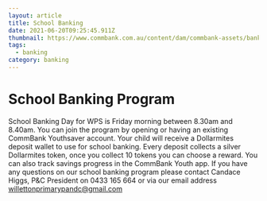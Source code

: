 ```yaml
---
layout: article
title: School Banking
date: 2021-06-20T09:25:45.911Z
thumbnail: https://www.commbank.com.au/content/dam/commbank-assets/banking/school-banking/2019-01/schoolbanking-youthapp_how_to.jpg
tags:
  - banking
category: banking
---
```


# School Banking Program

School Banking Day for WPS is Friday morning between 8.30am and 8.40am. You can join the program by opening or having an existing CommBank Youthsaver account. Your child will receive a Dollarmites deposit wallet to use for school banking. Every deposit collects a silver Dollarmites token, once you collect 10 tokens you can choose a reward. You can also track savings progress in the CommBank Youth app.
If you have any questions on our school banking program please contact Candace Higgs, P&C President on 0433 165 664 or via our email address willettonprimarypandc@gmail.com
